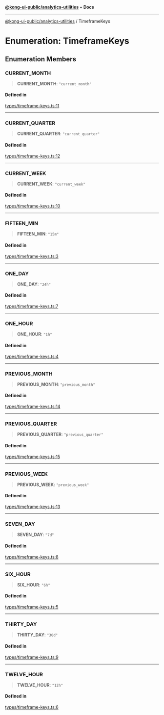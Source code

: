 [**@kong-ui-public/analytics-utilities**](../README.md) • **Docs**

***

[@kong-ui-public/analytics-utilities](../README.md) / TimeframeKeys

# Enumeration: TimeframeKeys

## Enumeration Members

### CURRENT\_MONTH

> **CURRENT\_MONTH**: `"current_month"`

#### Defined in

[types/timeframe-keys.ts:11](https://github.com/Kong/public-ui-components/blob/main/packages/analytics/analytics-utilities/src/types/timeframe-keys.ts#L11)

***

### CURRENT\_QUARTER

> **CURRENT\_QUARTER**: `"current_quarter"`

#### Defined in

[types/timeframe-keys.ts:12](https://github.com/Kong/public-ui-components/blob/main/packages/analytics/analytics-utilities/src/types/timeframe-keys.ts#L12)

***

### CURRENT\_WEEK

> **CURRENT\_WEEK**: `"current_week"`

#### Defined in

[types/timeframe-keys.ts:10](https://github.com/Kong/public-ui-components/blob/main/packages/analytics/analytics-utilities/src/types/timeframe-keys.ts#L10)

***

### FIFTEEN\_MIN

> **FIFTEEN\_MIN**: `"15m"`

#### Defined in

[types/timeframe-keys.ts:3](https://github.com/Kong/public-ui-components/blob/main/packages/analytics/analytics-utilities/src/types/timeframe-keys.ts#L3)

***

### ONE\_DAY

> **ONE\_DAY**: `"24h"`

#### Defined in

[types/timeframe-keys.ts:7](https://github.com/Kong/public-ui-components/blob/main/packages/analytics/analytics-utilities/src/types/timeframe-keys.ts#L7)

***

### ONE\_HOUR

> **ONE\_HOUR**: `"1h"`

#### Defined in

[types/timeframe-keys.ts:4](https://github.com/Kong/public-ui-components/blob/main/packages/analytics/analytics-utilities/src/types/timeframe-keys.ts#L4)

***

### PREVIOUS\_MONTH

> **PREVIOUS\_MONTH**: `"previous_month"`

#### Defined in

[types/timeframe-keys.ts:14](https://github.com/Kong/public-ui-components/blob/main/packages/analytics/analytics-utilities/src/types/timeframe-keys.ts#L14)

***

### PREVIOUS\_QUARTER

> **PREVIOUS\_QUARTER**: `"previous_quarter"`

#### Defined in

[types/timeframe-keys.ts:15](https://github.com/Kong/public-ui-components/blob/main/packages/analytics/analytics-utilities/src/types/timeframe-keys.ts#L15)

***

### PREVIOUS\_WEEK

> **PREVIOUS\_WEEK**: `"previous_week"`

#### Defined in

[types/timeframe-keys.ts:13](https://github.com/Kong/public-ui-components/blob/main/packages/analytics/analytics-utilities/src/types/timeframe-keys.ts#L13)

***

### SEVEN\_DAY

> **SEVEN\_DAY**: `"7d"`

#### Defined in

[types/timeframe-keys.ts:8](https://github.com/Kong/public-ui-components/blob/main/packages/analytics/analytics-utilities/src/types/timeframe-keys.ts#L8)

***

### SIX\_HOUR

> **SIX\_HOUR**: `"6h"`

#### Defined in

[types/timeframe-keys.ts:5](https://github.com/Kong/public-ui-components/blob/main/packages/analytics/analytics-utilities/src/types/timeframe-keys.ts#L5)

***

### THIRTY\_DAY

> **THIRTY\_DAY**: `"30d"`

#### Defined in

[types/timeframe-keys.ts:9](https://github.com/Kong/public-ui-components/blob/main/packages/analytics/analytics-utilities/src/types/timeframe-keys.ts#L9)

***

### TWELVE\_HOUR

> **TWELVE\_HOUR**: `"12h"`

#### Defined in

[types/timeframe-keys.ts:6](https://github.com/Kong/public-ui-components/blob/main/packages/analytics/analytics-utilities/src/types/timeframe-keys.ts#L6)

